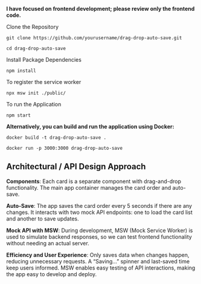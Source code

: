 **I have focused on frontend development; please review only the frontend code.**

Clone the Repository

`git clone https://github.com/yourusername/drag-drop-auto-save.git`

`cd drag-drop-auto-save`

Install Package Dependencies

`npm install`

To register the service worker

`npx msw init ./public/`

To run the Application

`npm start`


**Alternatively, you can build and run the application using Docker:**

`docker build -t drag-drop-auto-save .`

`docker run -p 3000:3000 drag-drop-auto-save`


## **Architectural / API Design Approach**

**Components**: Each card is a separate component with drag-and-drop functionality. The main app container manages the card order and auto-save.

**Auto-Save**: The app saves the card order every 5 seconds if there are any changes. It interacts with two mock API endpoints: one to load the card list and another to save updates.

**Mock API with MSW**: During development, MSW (Mock Service Worker) is used to simulate backend responses, so we can test frontend functionality without needing an actual server.

**Efficiency and User Experience**: Only saves data when changes happen, reducing unnecessary requests. A “Saving…” spinner and last-saved time keep users informed. MSW enables easy testing of API interactions, making the app easy to develop and deploy.
